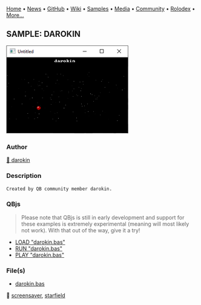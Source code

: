 [Home](https://qb64.com) • [News](../../news.md) • [GitHub](../../github.md) • [Wiki](../../wiki.md) • [Samples](../../samples.md) • [Media](../../media.md) • [Community](../../community.md) • [Rolodex](../../rolodex.md) • [More...](../../more.md)

## SAMPLE: DAROKIN

![screenshot.png](img/screenshot.png)

### Author

[🐝 darokin](../darokin.md) 

### Description

```text
Created by QB community member darokin.
```

### QBjs

> Please note that QBjs is still in early development and support for these examples is extremely experimental (meaning will most likely not work). With that out of the way, give it a try!

* [LOAD "darokin.bas"](https://v6p9d9t4.ssl.hwcdn.net/html/5953810/index.html?src=https://qb64.com/samples/darokin/src/darokin.bas)
* [RUN "darokin.bas"](https://v6p9d9t4.ssl.hwcdn.net/html/5953810/index.html?mode=auto&src=https://qb64.com/samples/darokin/src/darokin.bas)
* [PLAY "darokin.bas"](https://v6p9d9t4.ssl.hwcdn.net/html/5953810/index.html?mode=play&src=https://qb64.com/samples/darokin/src/darokin.bas)

### File(s)

* [darokin.bas](src/darokin.bas)

🔗 [screensaver](../screensaver.md), [starfield](../starfield.md)
